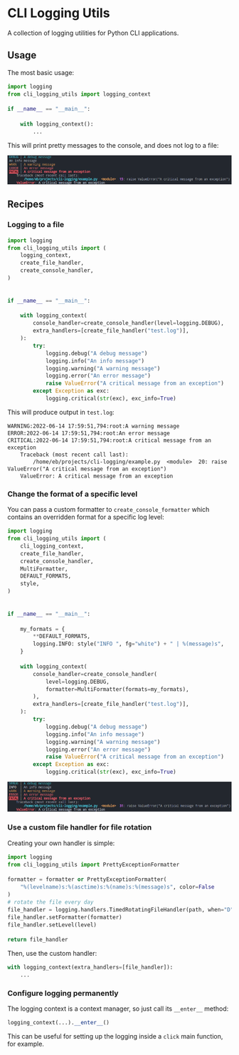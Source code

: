 # CLI Logging Utils

A collection of logging utilities for Python CLI applications.

## Usage

The most basic usage:

```py
import logging
from cli_logging_utils import logging_context

if __name__ == "__main__":

    with logging_context():
        ...

```

This will print pretty messages to the console, and does not log to a file:

![example](images/example.png)

## Recipes

### Logging to a file

```py
import logging
from cli_logging_utils import (
    logging_context,
    create_file_handler,
    create_console_handler,
)


if __name__ == "__main__":

    with logging_context(
        console_handler=create_console_handler(level=logging.DEBUG),
        extra_handlers=[create_file_handler("test.log")],
    ):
        try:
            logging.debug("A debug message")
            logging.info("An info message")
            logging.warning("A warning message")
            logging.error("An error message")
            raise ValueError("A critical message from an exception")
        except Exception as exc:
            logging.critical(str(exc), exc_info=True)
```

This will produce output in `test.log`:

```log
WARNING:2022-06-14 17:59:51,794:root:A warning message
ERROR:2022-06-14 17:59:51,794:root:An error message
CRITICAL:2022-06-14 17:59:51,794:root:A critical message from an exception
    Traceback (most recent call last):
        /home/eb/projects/cli-logging/example.py  <module>  20: raise ValueError("A critical message from an exception")
    ValueError: A critical message from an exception
```

### Change the format of a specific level

You can pass a custom formatter to `create_console_formatter` which contains an overridden format for a specific log level:

```py
import logging
from cli_logging_utils import (
    cli_logging_context,
    create_file_handler,
    create_console_handler,
    MultiFormatter,
    DEFAULT_FORMATS,
    style,
)


if __name__ == "__main__":

    my_formats = {
        **DEFAULT_FORMATS,
        logging.INFO: style("INFO ", fg="white") + " | %(message)s",
    }

    with logging_context(
        console_handler=create_console_handler(
            level=logging.DEBUG,
            formatter=MultiFormatter(formats=my_formats),
        ),
        extra_handlers=[create_file_handler("test.log")],
    ):
        try:
            logging.debug("A debug message")
            logging.info("An info message")
            logging.warning("A warning message")
            logging.error("An error message")
            raise ValueError("A critical message from an exception")
        except Exception as exc:
            logging.critical(str(exc), exc_info=True)

```

![example with format](./images/example-fmt.png)

### Use a custom file handler for file rotation

Creating your own handler is simple:

```py
import logging
from cli_logging_utils import PrettyExceptionFormatter

formatter = formatter or PrettyExceptionFormatter(
    "%(levelname)s:%(asctime)s:%(name)s:%(message)s", color=False
)
# rotate the file every day
file_handler = logging.handlers.TimedRotatingFileHandler(path, when="D")
file_handler.setFormatter(formatter)
file_handler.setLevel(level)

return file_handler
```

Then, use the custom handler:

```py
with logging_context(extra_handlers=[file_handler]):
    ...
```

### Configure logging permanently

The logging context is a context manager, so just call its `__enter__` method:

```py
logging_context(...).__enter__()
```

This can be useful for setting up the logging inside a `click` main function, for example.
